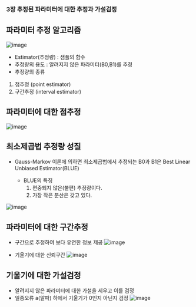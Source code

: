 ### 3장 추정된 파라미터에 대한 추정과 가설검정

## 파라미터 추정 알고리즘
![image](https://user-images.githubusercontent.com/79880336/109663780-d05a3c80-7baf-11eb-8891-334523f34475.png)

- Estimator(추정량) : 샘플의 함수 
- 추정량의 용도 : 알려지지 않은 파라미터(B0,B1)를 추정
- 추정량의 종류
1) 점추정 (point estimator)
2) 구간추정 (interval estimator)

## 파라미터에 대한 점추정
![image](https://user-images.githubusercontent.com/79880336/109664326-5d04fa80-7bb0-11eb-9300-1e6b0a8bef48.png)

## 최소제곱법 추정량 성질
- Gauss-Markov 이론에 의하면 최소제곱법에서 추정되는 B0과 B1은 Best Linear Unbiased Estimator(BLUE)

  - BLUE의 특징
    1. 편중되지 않은(불편) 추정량이다.
    2. 가장 작은 분산은 갖고 있다.
    
 ![image](https://user-images.githubusercontent.com/79880336/109664724-c8e76300-7bb0-11eb-9c00-84d6e1ec5d00.png)

## 파라미터에 대한 구간추정
- 구간으로 추정하여 보다 유연한 정보 제공
![image](https://user-images.githubusercontent.com/79880336/109664852-ef0d0300-7bb0-11eb-8255-ca89a9880712.png)

- 기울기에 대한 신뢰구간
![image](https://user-images.githubusercontent.com/79880336/109664907-00560f80-7bb1-11eb-815c-5a9c30444be5.png)

## 기울기에 대한 가설검정
- 알려지지 않은 파라미터에 대한 가설을 세우고 이를 검정
- 일종오류 a(알파) 하에서 기울기가 0인지 아닌지 검정
![image](https://user-images.githubusercontent.com/79880336/109665286-5925a800-7bb1-11eb-9f29-72834b1c93dc.png)



